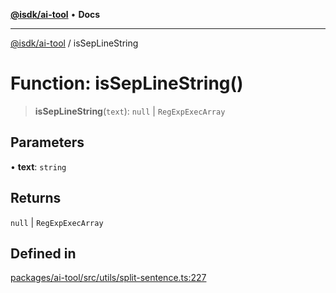 [**@isdk/ai-tool**](../README.md) • **Docs**

***

[@isdk/ai-tool](../globals.md) / isSepLineString

# Function: isSepLineString()

> **isSepLineString**(`text`): `null` \| `RegExpExecArray`

## Parameters

• **text**: `string`

## Returns

`null` \| `RegExpExecArray`

## Defined in

[packages/ai-tool/src/utils/split-sentence.ts:227](https://github.com/isdk/ai-tool.js/blob/e324043799402aa2caa41711a9168487ab85c166/src/utils/split-sentence.ts#L227)
